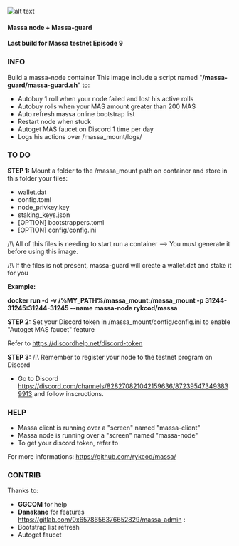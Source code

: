 ![alt text](https://d33wubrfki0l68.cloudfront.net/7df7d7a57a8dda3cc07aab16121b3e3990cf0893/16ccd/portfolio/massa.png)

#### Massa node + Massa-guard ####
**Last build for Massa testnet Episode 9**

### INFO ###
Build a massa-node container This image include a script named "**/massa-guard/massa-guard.sh**" to:
  * Autobuy 1 roll when your node failed and lost his active rolls
  * Autobuy rolls when your MAS amount greater than 200 MAS
  * Auto refresh massa online bootstrap list
  * Restart node when stuck
  * Autoget MAS faucet on Discord 1 time per day
  * Logs his actions over /massa_mount/logs/

### TO DO ###
__STEP 1:__
Mount a folder to the /massa_mount path on container and store in this folder your files:
  * wallet.dat
  * config.toml
  * node_privkey.key
  * staking_keys.json
  * [OPTION] bootstrappers.toml
  * [OPTION] config/config.ini

/!\ All of this files is needing to start run a container --> You must generate it before using this image.

/!\ If the files is not present, massa-guard will create a wallet.dat and stake it for you

__Example:__

  **docker run -d -v /%MY_PATH%/massa_mount:/massa_mount -p 31244-31245:31244-31245 --name massa-node rykcod/massa**

__STEP 2:__
Set your Discord token in /massa_mount/config/config.ini to enable "Autoget MAS faucet" feature

Refer to https://discordhelp.net/discord-token

__STEP 3:__
/!\ Remember to register your node to the testnet program on Discord
  * Go to Discord https://discord.com/channels/828270821042159636/872395473493839913 and follow inscructions.

### HELP ###
  * Massa client is running over a "screen" named "massa-client"
  * Massa node is running over a "screen" named "massa-node"
  * To get your discord token, refer to 

For more informations:
https://github.com/rykcod/massa/

### CONTRIB ###
Thanks to:
  * **GGCOM** for help
  * **Danakane** for features https://gitlab.com/0x6578656376652829/massa_admin :
  * Bootstrap list refresh
  * Autoget faucet